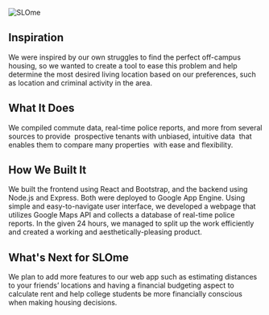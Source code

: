 ![SLOme](https://raw.githubusercontent.com/CAJ2/SLOme/master/slome_slogan.png)

## Inspiration

We were inspired by our own struggles to find the perfect off-campus housing, so we wanted to create a tool to ease this problem and help determine the most desired living location based on our preferences, such as location and criminal activity in the area.

## What It Does

We compiled commute data, real-time police reports, and more from several sources to provide  prospective tenants with unbiased, intuitive data  that enables them to compare many properties  with ease and flexibility.

## How We Built It

We built the frontend using React and Bootstrap, and the backend using Node.js and Express. Both were deployed to Google App Engine.
Using simple and easy-to-navigate user interface, we developed a webpage that utilizes Google Maps API and collects a database of real-time police reports. In the given 24 hours, we managed to split up the work efficiently and created a working and aesthetically-pleasing product.

## What's Next for SLOme

We plan to add more features to our web app such as estimating distances to your friends’ locations and having a financial budgeting aspect to calculate rent and help college students be more financially conscious when making housing decisions.